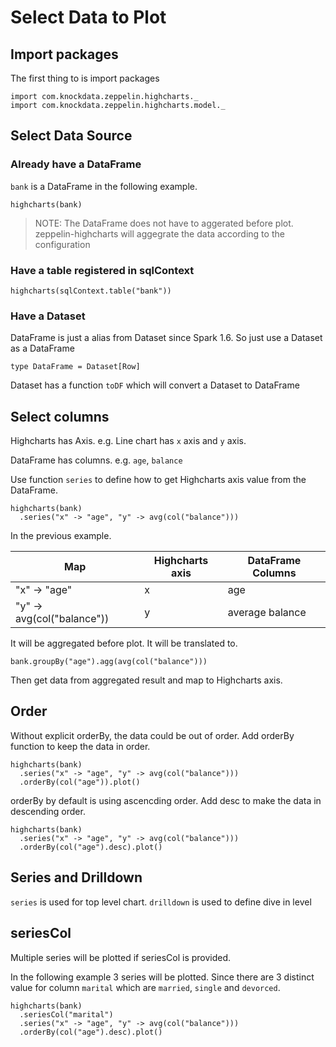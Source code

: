 # Select Data to Plot

## Import packages

The first thing to is import packages

	import com.knockdata.zeppelin.highcharts._
	import com.knockdata.zeppelin.highcharts.model._
	
## Select Data Source

### Already have a DataFrame

`bank` is a DataFrame in the following example. 

    highcharts(bank)
    
> NOTE: The DataFrame does not have to aggerated before plot. zeppelin-highcharts will aggegrate the data according to the configuration

### Have a table registered in sqlContext

	highcharts(sqlContext.table("bank"))
	
### Have a Dataset
	
DataFrame is just a alias from Dataset since Spark 1.6. So just use a Dataset as a DataFrame

`type DataFrame = Dataset[Row]`

Dataset has a function `toDF` which will convert a Dataset to DataFrame

## Select columns

Highcharts has Axis. e.g. Line chart has `x` axis and `y` axis.

DataFrame has columns. e.g. `age`, `balance`

Use function `series` to define how to get Highcharts axis value from the DataFrame.

	highcharts(bank)
	  .series("x" -> "age", "y" -> avg(col("balance")))

In the previous example.
   
|	Map 				        |	Highcharts axis	|	DataFrame Columns
| ------------------------------|-------------------|-------------------
| "x" -> "age"                  | x                 | age
| "y" -> avg(col("balance"))    | y                 | average balance

It will be aggregated before plot. It will be translated to.

    bank.groupBy("age").agg(avg(col("balance")))
    
Then get data from aggregated result and map to Highcharts axis.

## Order

Without explicit orderBy, the data could be out of order. Add orderBy function to keep the data in order.

	highcharts(bank)
	  .series("x" -> "age", "y" -> avg(col("balance")))
	  .orderBy(col("age")).plot()
	  
orderBy by default is using ascencding order.  Add desc to make the data in descending order.

	highcharts(bank)
	  .series("x" -> "age", "y" -> avg(col("balance")))
	  .orderBy(col("age").desc).plot()

## Series and Drilldown

`series` is used for top level chart. `drilldown` is used to define dive in level

## seriesCol

Multiple series will be plotted if seriesCol is provided. 

In the following example 3 series will be plotted. Since there are 3 distinct value for column `marital` which are `married`, `single` and `devorced`. 

	highcharts(bank)
	  .seriesCol("marital")
	  .series("x" -> "age", "y" -> avg(col("balance")))
	  .orderBy(col("age").desc).plot()
